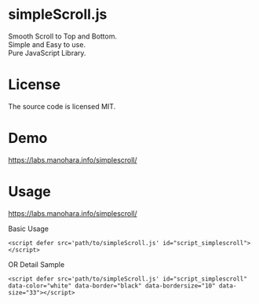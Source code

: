 # simpleScroll.js
Smooth Scroll to Top and Bottom.<br/>
Simple and Easy to use.<br/>
Pure JavaScript Library.
# License
The source code is licensed MIT.
# Demo
https://labs.manohara.info/simplescroll/
# Usage
https://labs.manohara.info/simplescroll/

Basic Usage
```
<script defer src='path/to/simpleScroll.js' id="script_simplescroll"></script>
```

OR Detail Sample

```
<script defer src='path/to/simpleScroll.js' id="script_simplescroll" data-color="white" data-border="black" data-bordersize="10" data-size="33"></script>
```
